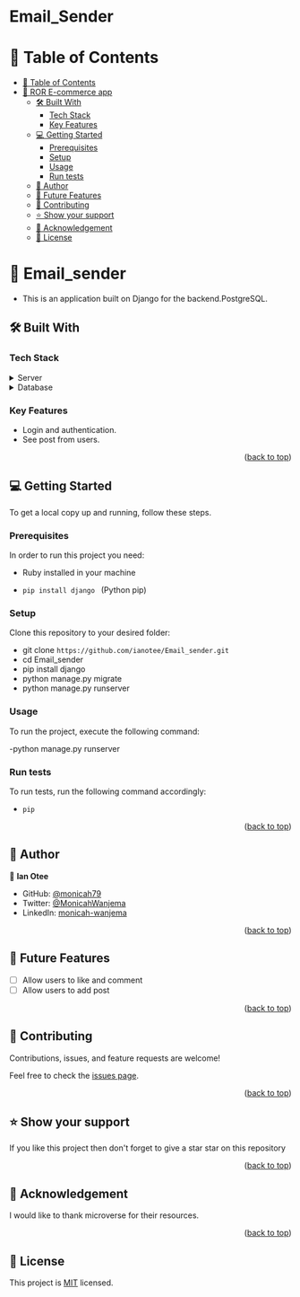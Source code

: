 # Email_Sender
<a name="Email_Sender"></a>

<!-- TABLE OF CONTENTS -->

# 📗 Table of Contents

- [📗 Table of Contents](#-table-of-contents)
- [📖 ROR E-commerce  app ](#-Renters-app-)
  - [🛠 Built With ](#-built-with-)
    - [Tech Stack ](#tech-stack-)
    - [Key Features ](#key-features-)
  - [💻 Getting Started ](#-getting-started-)
    - [Prerequisites](#prerequisites)
    - [Setup](#setup)
    - [Usage](#usage)
    - [Run tests](#run-tests)
  - [👥 Author ](#-author-)
  - [🔭 Future Features ](#-future-features-)
  - [🤝 Contributing ](#-contributing-)
  - [⭐️ Show your support ](#️-show-your-support-)
  - [🤝 Acknowledgement ](#-acknowledgement-)
  - [📝 License ](#-license-)

# 📖 Email_sender <a name="about-project"></a>

- This is an application built on Django  for the backend.PostgreSQL.

## 🛠 Built With <a name="built-with"></a>

### Tech Stack <a name="tech-stack"></a>

<details>
  <summary>Server</summary>
  <ul>
    <li><a href="#">Django</a></li>
  </ul>
</details>

<details>
<summary>Database</summary>
  <ul>
    <li><a href="https://www.postgresql.org/">PostgreSQL</a></li>
  </ul>
</details>

<!-- Features -->

### Key Features <a name="key-features"></a>

- Login and authentication.
- See post from users.

<p align="right">(<a href="#readme-top">back to top</a>)</p>

## 💻 Getting Started <a name="getting-started"></a>

To get a local copy up and running, follow these steps.

### Prerequisites

In order to run this project you need:

- Ruby installed in your machine

- `pip install django ` (Python pip)

### Setup

Clone this repository to your desired folder:

- git clone `https://github.com/ianotee/Email_sender.git`
- cd Email_sender
- pip install django
- python manage.py migrate
- python manage.py runserver

### Usage

To run the project, execute the following command:

-python manage.py runserver


### Run tests

To run tests, run the following command accordingly:


- `pip`

<p align="right">(<a href="#readme-top">back to top</a>)</p>

<!-- AUTHORS -->

## 👥 Author <a name="author"></a>


👤 **Ian Otee**

- GitHub: [@monicah79](https://github.com/ianotee)
- Twitter: [@MonicahWanjema](https://twitter.com/ianotee)
- LinkedIn: [monicah-wanjema](https://www.linkedin.com/in/ianotee/)

<p align="right">(<a href="#readme-top">back to top</a>)</p>

<!-- FUTURE FEATURES -->

## 🔭 Future Features <a name="future-features"></a>

- [ ] Allow users to like and comment
- [ ] Allow users to add post

<p align="right">(<a href="#readme-top">back to top</a>)</p>

<!-- CONTRIBUTING -->

## 🤝 Contributing <a name="contributing"></a>

Contributions, issues, and feature requests are welcome!

Feel free to check the [issues page](https://github.com/ianotee/Email_Sender/).

<p align="right">(<a href="#readme-top">back to top</a>)</p>

<!-- SUPPORT -->

## ⭐️ Show your support <a name="support"></a>

If you like this project then don't forget to give a star star on this repository

<p align="right">(<a href="#readme-top">back to top</a>)</p>

<!-- ACKNOWLEDGEMENTS -->

## 🤝 Acknowledgement <a name="Acknowledgement"></a>

I would like to thank microverse for their resources.

<p align="right">(<a href="#readme-top">back to top</a>)</p>

## 📝 License <a name="license"></a>

This project is [MIT](https://github.com/ianotee/Ecommerce/blob/setup/license) licensed.
